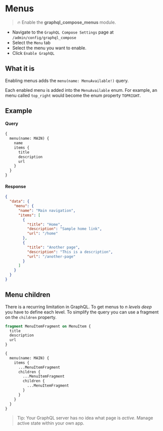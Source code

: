 # Menus

> :fire: Enable the **graphql_compose_menus** module.

- Navigate to the `GraphQL Compose Settings` page at `/admin/config/graphql_compose`
- Select the `Menu` tab
- Select the menu you want to enable.
- Click `Enable GraphQL`

## What it is

Enabling menus adds the `menu(name: MenuAvailable!)` query.

Each enabled menu is added into the `MenuAvailable` enum. For example, an menu called `top_right` would become the enum property `TOPRIGHT`.

## Example

<!-- tabs:start -->

#### **Query**

```graphql
{
  menu(name: MAIN) {
    name
    items {
      title
      description
      url
    }
  }
}
```

#### **Response**

```json
{
  "data": {
    "menu": {
      "name": "Main navigation",
      "items": [
        {
          "title": "Home",
          "description": "Sample home link",
          "url": "/home"
        },
        {
          "title": "Another page",
          "description": "This is a description",
          "url": "/another-page"
        }
      ]
    }
  }
}
```

<!-- tabs:end -->

## Menu children

There is a recurring limitation in GraphQL. To get menus to _n levels deep_ you have to define each level. To simplify the query you can use a fragment on the `children` property.

```graphql
fragment MenuItemFragment on MenuItem {
  title
  description
  url
}

{
  menu(name: MAIN) {
    items {
      ...MenuItemFragment
      children {
        ...MenuItemFragment
        children {
          ...MenuItemFragment
        }
      }
    }
  }
}
```

> Tip: Your GraphQL server has no idea what page is _active_. Manage active state within your own app.
